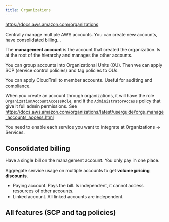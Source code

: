 ```yaml
---
title: Organizations
---
```


https://docs.aws.amazon.com/organizations

Centrally manage multiple AWS accounts. You can create new accounts, have consolidated billing...

The **management account** is the account that created the organization. Is at the root of the hierarchy and manages the other accounts.

You can group accounts into Organizational Units (OU). Then we can apply SCP (service control policies) and tag policies to OUs.

You can apply CloudTrail to member accounts. Useful for auditing and compliance.

When you create an account through organizations, it will have the role `OrganizationAccountAccessRole`, and it the `AdministratorAccess` policy that give it full admin permissions. See https://docs.aws.amazon.com/organizations/latest/userguide/orgs_manage_accounts_access.html

You need to enable each service you want to integrate at Organizations → Services.

## Consolidated billing

Have a single bill on the management account. You only pay in one place.

Aggregate service usage on multiple accounts to get **volume pricing discounts**.

- Paying account. Pays the bill. Is independent, it cannot access resources of other accounts.
- Linked account. All linked accounts are independent.

## All features (SCP and tag policies)
